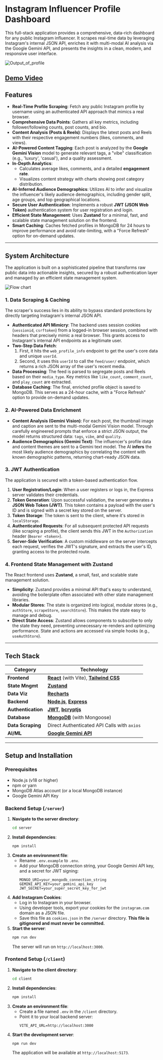 # Instagram Influencer Profile Dashboard

This full-stack application provides a comprehensive, data-rich dashboard for any public Instagram influencer. It scrapes real-time data by leveraging Instagram's internal JSON API, enriches it with multi-modal AI analysis via the Google Gemini API, and presents the insights in a clean, modern, and responsive user interface.

![Output_of_profile](./thumbnail.png)

[**Demo Video**](https://drive.google.com/file/d/1ejyP91wFeWpWMM8_oiMLj8fJJG_FDpxx/view?usp=drive_link)
---

## Features

* **Real-Time Profile Scraping**: Fetch any public Instagram profile by username using an authenticated API approach that mimics a real browser.
* **Comprehensive Data Points**: Gathers all key metrics, including follower/following counts, post counts, and bio.
* **Content Analysis (Posts & Reels)**: Displays the latest posts and Reels with their respective engagement numbers (likes, comments, and views).
* **AI-Powered Content Tagging**: Each post is analyzed by the **Google Gemini Vision** model to generate relevant tags, a "vibe" classification (e.g., 'luxury', 'casual'), and a quality assessment.
* **In-Depth Analytics**:
    * Calculates average likes, comments, and a detailed **engagement rate**.
    * Visualizes content strategy with charts showing post category distribution.
* **AI-Inferred Audience Demographics**: Utilizes AI to infer and visualize the influencer's likely audience demographics, including gender split, age groups, and top geographical locations.
* **Secure User Authentication**: Implements a robust **JWT (JSON Web Token)** authentication system for user registration and login.
* **Efficient State Management**: Uses **Zustand** for a minimal, fast, and scalable state management solution on the frontend.
* **Smart Caching**: Caches fetched profiles in MongoDB for 24 hours to improve performance and avoid rate-limiting, with a "Force Refresh" option for on-demand updates.

---

## System Architecture

The application is built on a sophisticated pipeline that transforms raw public data into actionable insights, secured by a robust authentication layer and managed by an efficient state management system.

![Flow chart](./flow_chart.png)

### 1. Data Scraping & Caching

The scraper's success lies in its ability to bypass standard protections by directly targeting Instagram's internal JSON API.

* **Authenticated API Mimicry**: The backend uses session cookies (`sessionid`, `csrftoken`) from a logged-in browser session, combined with headers that precisely mimic a real browser. This grants access to Instagram's internal API endpoints as a legitimate user.
* **Two-Step Data Fetch**:
    1.  First, it hits the `web_profile_info` endpoint to get the user's core data and unique `userId`.
    2.  Second, it uses this `userId` to call the `feed/user/` endpoint, which returns a rich JSON array of the user's recent media.
* **Data Processing**: The feed is parsed to segregate posts and Reels based on their `media_type`. Key metrics like `like_count`, `comment_count`, and `play_count` are extracted.
* **Database Caching**: The final, enriched profile object is saved to MongoDB. This serves as a 24-hour cache, with a "Force Refresh" option to provide on-demand updates.

### 2. AI-Powered Data Enrichment

* **Content Analysis (Gemini Vision)**: For each post, the thumbnail image and caption are sent to the multi-modal Gemini Vision model. Through carefully engineered prompts that enforce a strict JSON output, the model returns structured data: `tags`, `vibe`, and `quality`.
* **Audience Demographics (Gemini Text)**: The influencer's profile data and content themes are sent to a Gemini text model. The AI **infers** the most likely audience demographics by correlating the content with known demographic patterns, returning chart-ready JSON data.

### 3. JWT Authentication

The application is secured with a token-based authentication flow.

1.  **User Registration/Login**: When a user registers or logs in, the Express server validates their credentials.
2.  **Token Generation**: Upon successful validation, the server generates a **JSON Web Token (JWT)**. This token contains a payload with the user's ID and is signed with a secret key stored on the server.
3.  **Token Storage**: The token is sent to the client, where it's stored in `localStorage`.
4.  **Authenticated Requests**: For all subsequent protected API requests (like scraping a profile), the client sends this JWT in the `Authorization` header (`Bearer <token>`).
5.  **Server-Side Verification**: A custom middleware on the server intercepts each request, verifies the JWT's signature, and extracts the user's ID, granting access to the protected route.

### 4. Frontend State Management with Zustand

The React frontend uses **Zustand**, a small, fast, and scalable state management solution.

* **Simplicity**: Zustand provides a minimal API that's easy to understand, avoiding the boilerplate often associated with other state management libraries.
* **Modular Stores**: The state is organized into logical, modular stores (e.g., `authStore`, `scrapeStore`, `searchStore`). This makes the state easy to manage and debug.
* **Direct State Access**: Zustand allows components to subscribe to only the state they need, preventing unnecessary re-renders and optimizing performance. State and actions are accessed via simple hooks (e.g., `useAuthStore`).

---

## Tech Stack

| Category          | Technology                                                                                                  |
| ----------------- | ----------------------------------------------------------------------------------------------------------- |
| **Frontend** | [**React**](https://reactjs.org/) (with Vite), [**Tailwind CSS**](https://tailwindcss.com/)                     |
| **State Mngmt** | [**Zustand**](https://zustand-demo.pmnd.rs/)                                                                  |
| **Data Viz** | [**Recharts**](https://recharts.org/)                                                                         |
| **Backend** | [**Node.js**](https://nodejs.org/), [**Express**](https://expressjs.com/)                                     |
| **Authentication**| [**JWT**](https://jwt.io/), [**bcryptjs**](https://www.npmjs.com/package/bcryptjs)                             |
| **Database** | [**MongoDB**](https://www.mongodb.com/) (with Mongoose)                                                       |
| **Data Scraping** | Direct Authenticated API Calls with `axios`                                                                 |
| **AI/ML** | [**Google Gemini API**](https://ai.google.dev/)                                                               |

---

## Setup and Installation

### Prerequisites

* Node.js (v18 or higher)
* npm or yarn
* MongoDB Atlas account (or a local MongoDB instance)
* Google Gemini API Key

### Backend Setup (`/server`)

1.  **Navigate to the server directory**:
    ```bash
    cd server
    ```
2.  **Install dependencies**:
    ```bash
    npm install
    ```
3.  **Create an environment file**:
    * Rename `.env.example` to `.env`.
    * Add your MongoDB connection string, your Google Gemini API key, and a secret for JWT signing:
        ```env
        MONGO_URI=your_mongodb_connection_string
        GEMINI_API_KEY=your_gemini_api_key
        JWT_SECRET=your_super_secret_key_for_jwt
        ```
4.  **Add Instagram Cookies**:
    * Log in to Instagram in your browser.
    * Using developer tools, export your cookies for the `instagram.com` domain as a JSON file.
    * Save this file as `cookies.json` in the `/server` directory. **This file is gitignored and must never be committed.**
5.  **Start the server**:
    ```bash
    npm run dev
    ```
    The server will run on `http://localhost:3000`.

### Frontend Setup (`/client`)

1.  **Navigate to the client directory**:
    ```bash
    cd client
    ```
2.  **Install dependencies**:
    ```bash
    npm install
    ```
3.  **Create an environment file**:
    * Create a file named `.env` in the `/client` directory.
    * Point it to your local backend server:
        ```env
        VITE_API_URL=http://localhost:3000
        ```
4.  **Start the development server**:
    ```bash
    npm run dev
    ```
    The application will be available at `http://localhost:5173`.